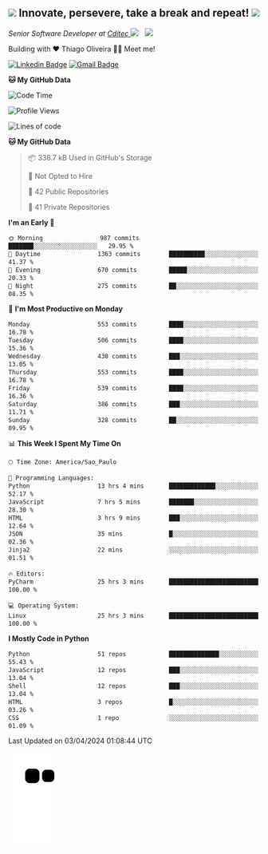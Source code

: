 <h2><img src="https://emojis.slackmojis.com/emojis/images/1531849430/4246/blob-sunglasses.gif?1531849430" width="30"/> Innovate, persevere, take a break and repeat! <img src="https://media.giphy.com/media/12oufCB0MyZ1Go/giphy.gif" width="50"></h2>
<img align='right' src="https://media.giphy.com/media/M9gbBd9nbDrOTu1Mqx/giphy.gif" width="230">
<p><em>Senior Software Developer at <a href="https://www.cditec.com.br/">Cditec
</a><img src="https://media.giphy.com/media/WUlplcMpOCEmTGBtBW/giphy.gif" width="30"> 
</em></p>



Building with ❤️ Thiago Oliveira 👋🏽 Meet me!

[![Linkedin Badge](https://img.shields.io/badge/-Thiago-blue?style=flat-square&logo=Linkedin&logoColor=white&link=https://www.linkedin.com/in/tgmarinho/)](https://www.linkedin.com/in/thiagoceconelo/) 
[![Gmail Badge](https://img.shields.io/badge/-thiceconelo@gmail.com-c14438?style=flat-square&logo=Gmail&logoColor=white&link=mailto:thiceconelo@gmail.com)](mailto:thiceconelo@gmail.com)

</em></p>

<!-- <span style="height ">
![Anurag's GitHub stats](https://github-readme-stats.vercel.app/api?username=arthurspk&show_icons=true&theme=tokyonight)
</span> -->

**🐱 My GitHub Data** 
<!--START_SECTION:waka-->
![Code Time](http://img.shields.io/badge/Code%20Time-1%2C272%20hrs%2021%20mins-blue)

![Profile Views](http://img.shields.io/badge/Profile%20Views-0-blue)

![Lines of code](https://img.shields.io/badge/From%20Hello%20World%20I%27ve%20Written-4.7%20million%20lines%20of%20code-blue)

**🐱 My GitHub Data** 

> 📦 338.7 kB Used in GitHub's Storage 
 > 
> 🚫 Not Opted to Hire
 > 
> 📜 42 Public Repositories 
 > 
> 🔑 41 Private Repositories 
 > 
**I'm an Early 🐤** 

```text
🌞 Morning                987 commits         ███████░░░░░░░░░░░░░░░░░░   29.95 % 
🌆 Daytime                1363 commits        ██████████░░░░░░░░░░░░░░░   41.37 % 
🌃 Evening                670 commits         █████░░░░░░░░░░░░░░░░░░░░   20.33 % 
🌙 Night                  275 commits         ██░░░░░░░░░░░░░░░░░░░░░░░   08.35 % 
```
📅 **I'm Most Productive on Monday** 

```text
Monday                   553 commits         ████░░░░░░░░░░░░░░░░░░░░░   16.78 % 
Tuesday                  506 commits         ████░░░░░░░░░░░░░░░░░░░░░   15.36 % 
Wednesday                430 commits         ███░░░░░░░░░░░░░░░░░░░░░░   13.05 % 
Thursday                 553 commits         ████░░░░░░░░░░░░░░░░░░░░░   16.78 % 
Friday                   539 commits         ████░░░░░░░░░░░░░░░░░░░░░   16.36 % 
Saturday                 386 commits         ███░░░░░░░░░░░░░░░░░░░░░░   11.71 % 
Sunday                   328 commits         ██░░░░░░░░░░░░░░░░░░░░░░░   09.95 % 
```


📊 **This Week I Spent My Time On** 

```text
🕑︎ Time Zone: America/Sao_Paulo

💬 Programming Languages: 
Python                   13 hrs 4 mins       █████████████░░░░░░░░░░░░   52.17 % 
JavaScript               7 hrs 5 mins        ███████░░░░░░░░░░░░░░░░░░   28.30 % 
HTML                     3 hrs 9 mins        ███░░░░░░░░░░░░░░░░░░░░░░   12.64 % 
JSON                     35 mins             █░░░░░░░░░░░░░░░░░░░░░░░░   02.36 % 
Jinja2                   22 mins             ░░░░░░░░░░░░░░░░░░░░░░░░░   01.51 % 

🔥 Editors: 
PyCharm                  25 hrs 3 mins       █████████████████████████   100.00 % 

💻 Operating System: 
Linux                    25 hrs 3 mins       █████████████████████████   100.00 % 
```

**I Mostly Code in Python** 

```text
Python                   51 repos            ██████████████░░░░░░░░░░░   55.43 % 
JavaScript               12 repos            ███░░░░░░░░░░░░░░░░░░░░░░   13.04 % 
Shell                    12 repos            ███░░░░░░░░░░░░░░░░░░░░░░   13.04 % 
HTML                     3 repos             █░░░░░░░░░░░░░░░░░░░░░░░░   03.26 % 
CSS                      1 repo              ░░░░░░░░░░░░░░░░░░░░░░░░░   01.09 % 
```




 Last Updated on 03/04/2024 01:08:44 UTC
<!--END_SECTION:waka-->

![Snake animation](https://github.com/rafaballerini/rafaballerini/blob/output/github-contribution-grid-snake.svg)


<!---
ceconelo/ceconelo is a ✨ special ✨ repository because its `README.md` (this file) appears on your GitHub profile.
You can click the Preview link to take a look at your changes.
--->
